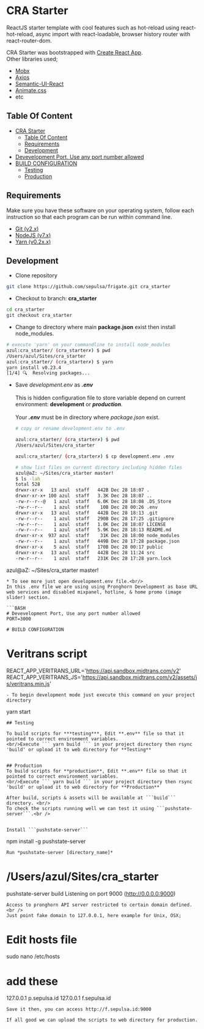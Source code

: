 # CRA Starter

ReactJS starter template with cool features such as hot-reload using react-hot-reload, async import with react-loadable, browser history router with react-router-dom.

CRA Starter was bootstrapped with [Create React App](https://github.com/facebookincubator/create-react-app).<br/>
Other libraries used;

* [Mobx](https://mobx.js.org)
* [Axios](https://github.com/mzabriskie/axios)
* [Semantic-UI-React](https://github.com/Semantic-Org/Semantic-UI-React)
* [Animate.css](https://github.com/daneden/animate.css)
* etc

## Table Of Content

<!-- TOC -->

* [CRA Starter](#cra-starter)
  * [Table Of Content](#table-of-content)
  * [Requirements](#requirements)
  * [Development](#development)
* [Devevelopment Port, Use any port number allowed](#devevelopment-port-use-any-port-number-allowed)
* [BUILD CONFIGURATION](#build-configuration)
  * [Testing](#testing)
  * [Production](#production)

<!-- /TOC -->

## Requirements

Make sure you have these software on your operating system, follow each instruction so that each program can be run within command line.

* [Git (v2.x)](https://git-scm.com/book/en/v1/Getting-Started-Installing-Git#Installing-on-Mac)
* [NodeJS (v7.x)](https://changelog.com/posts/install-node-js-with-homebrew-on-os-x)
* [Yarn (v0.2x.x)](https://yarnpkg.com/en/docs/install)

## Development

* Clone repository<br/>

```BASH
git clone https://github.com/sepulsa/frigate.git cra_starter
```

* Checkout to branch: **cra_starter** <br/>

```BASH
cd cra_starter
git checkout cra_starter
```

* Change to directory where main **package.json** exist then install node_modules.

```BASH
# execute 'yarn' on your commandline to install node_modules
azul:cra_starter/ (cra_starter✗) $ pwd
/Users/azul/Sites/cra_starter
azul:cra_starter/ (cra_starter✗) $ yarn
yarn install v0.23.4
[1/4] 🔍  Resolving packages...
```

* Save _development.env_ as **_.env_** <br/><br/>
  This is hidden configuration file to store variable depend on current environment: **development** or **_production_**.<br/><br/>
  Your **_.env_** must be in directory where _package.json_ exist.

  ```BASH
  # copy or rename development.env to .env

  azul:cra_starter/ (cra_starter✗) $ pwd
  /Users/azul/Sites/cra_starter

  azul:cra_starter/ (cra_starter✗) $ cp development.env .env

  # show list files on current directory including hidden files
  azul@aZ: ~/Sites/cra_starter master!
  $ ls -lah                                                                              [18:13:48]
  total 528
  drwxr-xr-x   13 azul  staff   442B Dec 28 18:07 .
  drwxr-xr-x+ 100 azul  staff   3.3K Dec 28 18:07 ..
  -rw-r--r--@   1 azul  staff   6.0K Dec 28 18:08 .DS_Store
  -rw-r--r--    1 azul  staff    10B Dec 28 00:26 .env
  drwxr-xr-x   13 azul  staff   442B Dec 28 18:13 .git
  -rw-r--r--    1 azul  staff   290B Dec 28 17:25 .gitignore
  -rw-r--r--    1 azul  staff   1.0K Dec 28 18:07 LICENSE
  -rw-r--r--    1 azul  staff   5.9K Dec 28 18:13 README.md
  drwxr-xr-x  937 azul  staff    31K Dec 28 18:00 node_modules
  -rw-r--r--    1 azul  staff   449B Dec 28 17:28 package.json
  drwxr-xr-x    5 azul  staff   170B Dec 28 00:17 public
  drwxr-xr-x   13 azul  staff   442B Dec 28 11:24 src
  -rw-r--r--    1 azul  staff   231K Dec 28 17:28 yarn.lock
  ```

azul@aZ: ~/Sites/cra_starter master!

````
* To see more just open development.env file.<br/>
In this .env file we are using using Pronghorn Development as base URL web services and disabled mixpanel, hotline, & home promo (image slider) section.

```BASH
# Devevelopment Port, Use any port number allowed
PORT=3000

# BUILD CONFIGURATION
````

# Veritrans script

REACT_APP_VERITRANS_URL='https://api.sandbox.midtrans.com/v2'
REACT_APP_VERITRANS_JS='https://api.sandbox.midtrans.com/v2/assets/js/veritrans.min.js'

```
- To begin development mode just execute this command on your project directory
```

yarn start

````
## Testing

To build scripts for ***testing***, Edit **.env** file so that it pointed to correct environment variables.
<br/>Execute ``` yarn build ``` in your project directory then rsync 'build' or upload it to web directory for **Testing**


## Production
To build scripts for **production**, Edit **.env** file so that it pointed to correct environment variables.
<br/>Execute ``` yarn build ``` in your project directory then rsync 'build' or upload it to web directory for **Production**

After build, scripts & assets will be available at ```build``` directory. <br/>
To check the scripts running well we can test it using ```pushstate-server```.<br />


Install ```pushstate-server```
````

npm install -g pushstate-server

```
Run *pushstate-server [directory_name]*
```

# /Users/azul/Sites/cra_starter

pushstate-server build
Listening on port 9000 (http://0.0.0.0:9000)

```
Access to pronghorn API server restricted to certain domain defined. <br />
Just point fake domain to 127.0.0.1, here example for Unix, OSX;
```

# Edit hosts file

sudo nano /etc/hosts

# add these

127.0.0.1 p.sepulsa.id
127.0.0.1 f.sepulsa.id

```
Save it then, you can access http://f.sepulsa.id:9000

If all good we can upload the scripts to web directory for production.
```
